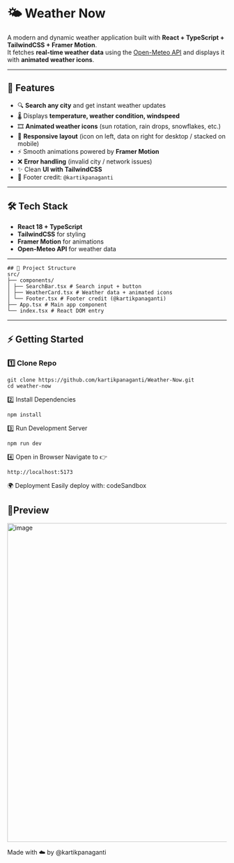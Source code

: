 # 🌤️ Weather Now

A modern and dynamic weather application built with **React + TypeScript + TailwindCSS + Framer Motion**.  
It fetches **real-time weather data** using the [Open-Meteo API](https://open-meteo.com) and displays it with **animated weather icons**.

---

## 🚀 Features
- 🔍 **Search any city** and get instant weather updates  
- 🌡️ Displays **temperature, weather condition, windspeed**  
- 🎞️ **Animated weather icons** (sun rotation, rain drops, snowflakes, etc.)  
- 📱 **Responsive layout** (icon on left, data on right for desktop / stacked on mobile)  
- ⚡ Smooth animations powered by **Framer Motion**  
- ❌ **Error handling** (invalid city / network issues)  
- ✨ Clean **UI with TailwindCSS**  
- 👤 Footer credit: `@kartikpanaganti`  

---

## 🛠️ Tech Stack
- **React 18 + TypeScript**
- **TailwindCSS** for styling
- **Framer Motion** for animations
- **Open-Meteo API** for weather data

---

```
## 📂 Project Structure
src/
├── components/
│ ├── SearchBar.tsx # Search input + button
│ ├── WeatherCard.tsx # Weather data + animated icons
│ └── Footer.tsx # Footer credit (@kartikpanaganti)
├── App.tsx # Main app component
└── index.tsx # React DOM entry
```

---

## ⚡ Getting Started

### 1️⃣ Clone Repo
```
git clone https://github.com/kartikpanaganti/Weather-Now.git
cd weather-now
```

2️⃣ Install Dependencies
```
npm install
```

3️⃣ Run Development Server
```
npm run dev
```

4️⃣ Open in Browser Navigate to 👉 
```
http://localhost:5173
```

🌍 Deployment
Easily deploy with:
codeSandbox


##
**📸Preview**
---
<img width="1598" height="733" alt="image" src="https://github.com/user-attachments/assets/3e9f072a-9d61-46ee-ae7e-e83acf1d87e8" />


Made with ☁️ by @kartikpanaganti


